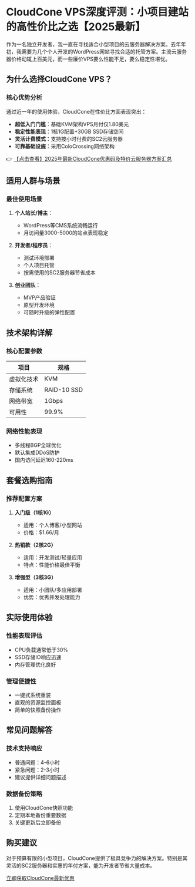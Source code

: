 # CloudCone VPS深度评测：小项目建站的高性价比之选【2025最新】

作为一名独立开发者，我一直在寻找适合小型项目的云服务器解决方案。去年年初，我需要为几个个人开发的WordPress网站寻找合适的托管方案。主流云服务器价格动辄上百美元，而一些廉价VPS要么性能不足，要么稳定性堪忧。

## 为什么选择CloudCone VPS？

### 核心优势分析

通过近一年的使用体验，CloudCone在性价比方面表现突出：

- **超低入门门槛**：基础KVM架构VPS月付仅1.80美元
- **稳定性能表现**：1核1G配置+30GB SSD存储空间
- **灵活计费模式**：支持按小时付费的SC2云服务器
- **可靠基础设施**：采用ColoCrossing网络架构

👉 [【点击查看】2025年最新CloudCone优惠码及特价云服务器方案汇总](https://bit.ly/Cloudcone)

## 适用人群与场景

### 最佳使用场景

1. **个人站长/博主**：
   - WordPress等CMS系统流畅运行
   - 月访问量3000-5000的站点表现稳定

2. **开发者/程序员**：
   - 测试环境部署
   - 个人项目托管
   - 按需使用的SC2服务器节省成本

3. **创业团队**：
   - MVP产品验证
   - 原型开发环境
   - 可随时升级的弹性配置

## 技术架构详解

### 核心配置参数

| 项目 | 规格 |
|------|------|
| 虚拟化技术 | KVM |
| 存储系统 | RAID-10 SSD |
| 网络带宽 | 1Gbps |
| 可用性 | 99.9% |

### 网络性能表现
- 多线程BGP全球优化
- 默认集成DDoS防护
- 国内访问延迟160-220ms

## 套餐选购指南

### 推荐配置方案

1. **入门级（1核1G）**
   - 适用：个人博客/小型网站
   - 价格：$1.66/月

2. **热销款（2核2G）**
   - 适用：开发测试/轻量应用
   - 特点：性能价格最佳平衡

3. **增强型（3核3G）**
   - 适用：小团队/多应用部署
   - 优势：优秀并发处理能力

## 实际使用体验

### 性能表现评估
- CPU负载通常低于30%
- SSD存储IO响应迅速
- 内存管理优化良好

### 管理便捷性
- 一键式系统重装
- 直观的资源监控面板
- 简单的快照备份操作

## 常见问题解答

### 技术支持响应
- 普通问题：4-6小时
- 紧急问题：2-3小时
- 建议提供详细问题描述

### 数据备份策略
1. 使用CloudCone快照功能
2. 定期本地备份重要数据
3. 关键更新后立即备份

## 购买建议
对于预算有限的小型项目，CloudCone提供了极具竞争力的解决方案。特别是其灵活的SC2服务器和实惠的年付方案，能为开发者节省大量成本。

[立即获取CloudCone最新优惠](https://bit.ly/Cloudcone)